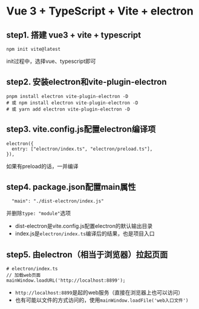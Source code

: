 # Vue 3 + TypeScript + Vite + electron

## step1. 搭建 vue3 + vite + typescript
```
npm init vite@latest
```
init过程中，选择vue、typescript即可

## step2. 安装electron和vite-plugin-electron
```
pnpm install electron vite-plugin-electron -D
# 或 npm install electron vite-plugin-electron -D
# 或 yarn add electron vite-plugin-electron -D
```

## step3. vite.config.js配置electron编译项
```
electron({
  entry: ["electron/index.ts", "electron/preload.ts"],
}),
```
如果有preload的话，一并编译

## step4. package.json配置main属性
```
  "main": "./dist-electron/index.js"
```
并删除`type: "module"`选项
- dist-electron是vite.config.js配置electron的默认输出目录
- index.js是`electron/index.ts`编译后的结果，也是项目入口

## step5. 由electron（相当于浏览器）拉起页面
```
# electron/index.ts
// 加载web页面
mainWindow.loadURL('http://localhost:8899');
```
- `http://localhost:8899`是起的web服务（直接在浏览器上也可以访问）
- 也有可能以文件的方式访问的，使用`mainWindow.loadFile('web入口文件')`

